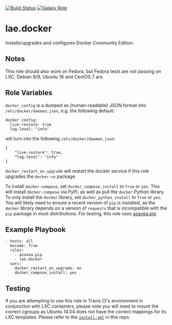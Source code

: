 [![Build Status](https://travis-ci.org/lae/ansible-role-docker.svg?branch=master)](https://travis-ci.org/lae/ansible-role-docker)
[![Galaxy Role](https://img.shields.io/badge/ansible--galaxy-docker-blue.svg)](https://galaxy.ansible.com/lae/docker/)

lae.docker
==========

Installs/upgrades and configures Docker Community Edition.

Notes
-----

This role should also work on Fedora, but Fedora tests are not passing on LXC.
Debian 8/9, Ubuntu 16 and CentOS 7 are.

Role Variables
--------------

`docker_config` is a dumped as (human-readable) JSON format into
`/etc/docker/daemon.json`, e.g. the following default:

```
docker_config:
  live-restore: true
  log-level: "info"
```

will turn into the following `/etc/docker/daemon.json`:

```
{
    "live-restore": true,
    "log-level": "info"
}
```

`docker_restart_on_upgrade` will restart the docker service if this role
upgrades the `docker-ce` package.

To install `docker-compose`, set `docker_compose_install` to `True` or `yes`.
This will install `docker-compose` via PyPI, as well as pull the `docker` Python
library. To only install the `docker` library, set `docker_python_install` to
`True` or `yes`. You will likely need to ensure a recent version of `pip` is
installed, as the `docker` library depends on a version of `requests` that is
incompatible with the `pip` package in most distributions. For testing, this
role uses [azavea.pip](https://galaxy.ansible.com/azavea/pip/).

Example Playbook
----------------

```
- hosts: all
  become: True
  roles:
    - azavea.pip
    - lae.docker
  vars:
    docker_restart_on_upgrade: no
    docker_compose_install: yes
```

Testing
-------

If you are attempting to use this role in Travis CI's environment in conjunction
with LXC containers, please note you will need to mount the correct cgroups as
Ubuntu 14.04 does not have the correct mappings for its LXC templates. Please
refer to the [`install.yml`](tests/install.yml) in this repo.
